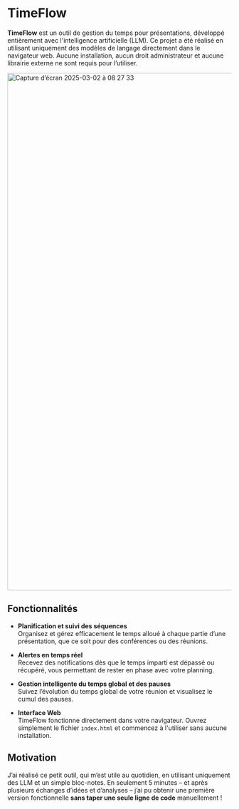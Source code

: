 # TimeFlow

**TimeFlow** est un outil de gestion du temps pour présentations, développé entièrement avec l'intelligence artificielle (LLM). Ce projet a été réalisé en utilisant uniquement des modèles de langage directement dans le navigateur web. Aucune installation, aucun droit administrateur et aucune librairie externe ne sont requis pour l’utiliser.

<img width="1163" alt="Capture d’écran 2025-03-02 à 08 27 33" src="https://github.com/user-attachments/assets/616ed114-5472-4a7a-9165-f34a56090f43" />

## Fonctionnalités

- **Planification et suivi des séquences**  
  Organisez et gérez efficacement le temps alloué à chaque partie d’une présentation, que ce soit pour des conférences ou des réunions.

- **Alertes en temps réel**  
  Recevez des notifications dès que le temps imparti est dépassé ou récupéré, vous permettant de rester en phase avec votre planning.

- **Gestion intelligente du temps global et des pauses**  
  Suivez l’évolution du temps global de votre réunion et visualisez le cumul des pauses.

- **Interface Web**  
  TimeFlow fonctionne directement dans votre navigateur. Ouvrez simplement le fichier `index.html` et commencez à l'utiliser sans aucune installation.

## Motivation

J’ai réalisé ce petit outil, qui m’est utile au quotidien, en utilisant uniquement des LLM et un simple bloc-notes. En seulement 5 minutes – et après plusieurs échanges d’idées et d’analyses – j’ai pu obtenir une première version fonctionnelle **sans taper une seule ligne de code** manuellement !
